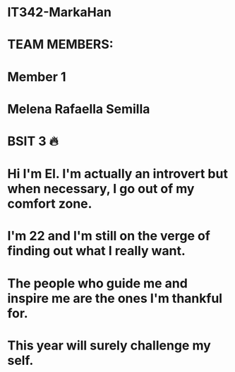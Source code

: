 # IT342-MarkaHan

# TEAM MEMBERS:

# Member 1
# Melena Rafaella Semilla
# BSIT 3 🔥
# Hi I'm El. I'm actually an introvert but when necessary, I go out of my comfort zone.
# I'm 22 and I'm still on the verge of finding out what I really want.
# The people who guide me and inspire me are the ones I'm thankful for.
# This year will surely challenge my self.